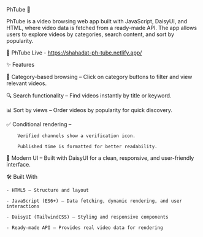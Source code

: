 
PhTube 🎥

PhTube is a video browsing web app built with JavaScript, DaisyUI, and HTML, where video data is fetched from a ready-made API. The app allows users to explore videos by categories, search content, and sort by popularity.

🔗 PhTube Live - https://shahadat-ph-tube.netlify.app/


✨ Features

  📂 Category-based browsing – Click on category buttons to filter and view relevant videos.
  
  🔍 Search functionality – Find videos instantly by title or keyword.
  
  📊 Sort by views – Order videos by popularity for quick discovery.
  
  ✅ Conditional rendering –
  
        Verified channels show a verification icon.
        
        Published time is formatted for better readability.

🎨 Modern UI – Built with DaisyUI for a clean, responsive, and user-friendly interface.

🛠️ Built With

    - HTML5 – Structure and layout
    
    - JavaScript (ES6+) – Data fetching, dynamic rendering, and user interactions
    
    - DaisyUI (TailwindCSS) – Styling and responsive components
    
    - Ready-made API – Provides real video data for rendering
